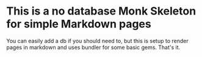 # This is a no database Monk Skeleton for simple Markdown pages   

You can easily add a db if you should need to, but this is setup to render pages in markdown and uses bundler for some basic gems. That's it.